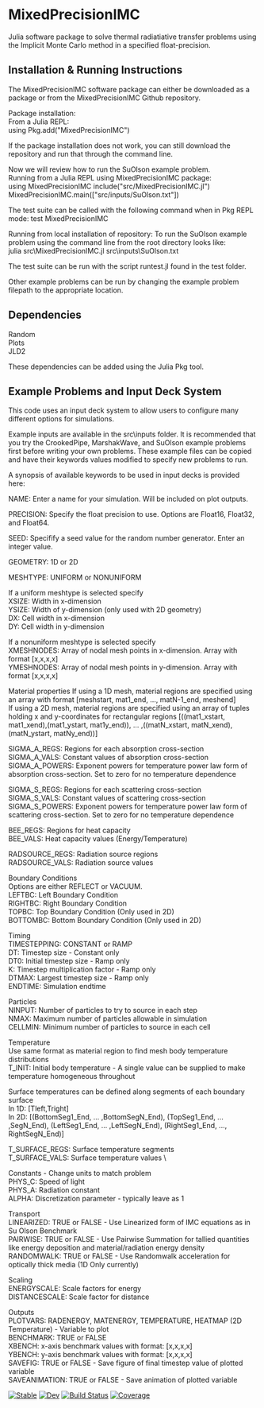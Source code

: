 # MixedPrecisionIMC

Julia software package to solve thermal radiatiative transfer problems using the Implicit Monte Carlo method in a specified float-precision.

## Installation & Running Instructions

The MixedPrecisionIMC software package can either be downloaded as a package or from the MixedPrecisionIMC Github repository.

Package installation: \
From a Julia REPL: \
using Pkg.add("MixedPrecisionIMC")

If the package installation does not work, you can still download the repository and run that through the command line.

Now we will review how to run the SuOlson example problem. \
Running from a Julia REPL using MixedPrecisionIMC package: \
using MixedPrecisionIMC
include("src/MixedPrecisionIMC.jl")
MixedPrecisionIMC.main(\["src/inputs/SuOlson.txt"\])

The test suite can be called with the following command when in Pkg REPL mode:
test MixedPrecisionIMC

Running from local installation of repository:
To run the SuOlson example problem using the command line from the root directory looks like: \
julia src\MixedPrecisionIMC.jl src\inputs\SuOlson.txt

The test suite can be run with the script runtest.jl found in the test folder.

Other example problems can be run by changing the example problem filepath to the appropriate location.

## Dependencies
Random \
Plots \
JLD2

These dependencies can be added using the Julia Pkg tool.

## Example Problems and Input Deck System

This code uses an input deck system to allow users to configure many different options for simulations.

Example inputs are available in the src\inputs folder. It is recommended that you try the CrookedPipe, MarshakWave, and SuOlson example problems first before writing your own problems. These example files can be copied and have their keywords values modified to specify new problems to run.

A synopsis of available keywords to be used in input decks is provided here:

NAME: Enter a name for your simulation. Will be included on plot outputs.

PRECISION: Specify the float precision to use. Options are Float16, Float32, and Float64.

SEED: Specifify a seed value for the random number generator. Enter an integer value.

GEOMETRY: 1D or 2D

MESHTYPE: UNIFORM or NONUNIFORM

If a uniform meshtype is selected specify \
XSIZE: Width in x-dimension \
YSIZE: Width of y-dimension (only used with 2D geometry) \
DX: Cell width in x-dimension \
DY: Cell width in y-dimension 

If a nonuniform meshtype is selected specify \
XMESHNODES: Array of nodal mesh points in x-dimension. Array with format \[x,x,x,x\] \
YMESHNODES: Array of nodal mesh points in y-dimension. Array with format \[x,x,x,x\] 

Material properties
If using a 1D mesh, material regions are specified using an array with format [meshstart, mat1_end, ..., matN-1_end, meshend] \
If using a 2D mesh, material regions are specified using an array of tuples holding x and y-coordinates for rectangular regions [((mat1_xstart, mat1_xend),(mat1_ystart, mat1y_end)), ... ,((matN_xstart, matN_xend),(matN_ystart, matNy_end))]

SIGMA_A_REGS: Regions for each absorption cross-section \
SIGMA_A_VALS: Constant values of absorption cross-section \
SIGMA_A_POWERS: Exponent powers for temperature power law form of absorption cross-section. Set to zero for no temperature dependence 

SIGMA_S_REGS: Regions for each scattering cross-section \
SIGMA_S_VALS: Constant values of scattering cross-section \
SIGMA_S_POWERS: Exponent powers for temperature power law form of scattering cross-section. Set to zero for no temperature dependence

BEE_REGS: Regions for heat capacity \
BEE_VALS: Heat capacity values (Energy/Temperature)

RADSOURCE_REGS: Radiation source regions \
RADSOURCE_VALS: Radiation source values

Boundary Conditions  \
Options are either REFLECT or VACUUM. \
LEFTBC: Left Boundary Condition \
RIGHTBC: Right Boundary Condition \
TOPBC: Top Boundary Condition (Only used in 2D) \
BOTTOMBC: Bottom Boundary Condition (Only used in 2D)

Timing \
TIMESTEPPING: CONSTANT or RAMP \
DT: Timestep size - Constant only \
DT0: Initial timestep size - Ramp only \
K: Timestep multiplication factor - Ramp only \
DTMAX: Largest timestep size - Ramp only \
ENDTIME: Simulation endtime

Particles \
NINPUT: Number of particles to try to source in each step \
NMAX: Maximum number of particles allowable in simulation \
CELLMIN: Minimum number of particles to source in each cell  

Temperature \
Use same format as material region to find mesh body temperature distributions \
T_INIT: Initial body temperature - A single value can be supplied to make temperature homogeneous throughout

Surface temperatures can be defined along segments of each boundary surface \
In 1D: \[Tleft,Tright\] \
In 2D: [(BottomSeg1_End, ... ,BottomSegN_End), (TopSeg1_End, ... ,SegN_End), (LeftSeg1_End, ... ,LeftSegN_End), (RightSeg1_End, ..., RightSegN_End)]

T_SURFACE_REGS: Surface temperature segments \
T_SURFACE_VALS: Surface temperature values \

Constants - Change units to match problem \
PHYS_C: Speed of light \
PHYS_A: Radiation constant \
ALPHA: Discretization parameter - typically leave as 1

Transport \
LINEARIZED: TRUE or FALSE - Use Linearized form of IMC equations as in Su Olson Benchmark \
PAIRWISE: TRUE or FALSE - Use Pairwise Summation for tallied quantities like energy deposition and material/radiation energy density \
RANDOMWALK: TRUE or FALSE - Use Randomwalk acceleration for optically thick media (1D Only currently)

Scaling \
ENERGYSCALE: Scale factors for energy \
DISTANCESCALE: Scale factor for distance

Outputs \
PLOTVARS: RADENERGY, MATENERGY, TEMPERATURE, HEATMAP (2D Temperature) - Variable to plot \
BENCHMARK: TRUE or FALSE \
XBENCH: x-axis benchmark values with format: \[x,x,x,x\] \
YBENCH: y-axis benchmark values with format: \[x,x,x,x\] \
SAVEFIG: TRUE or FALSE - Save figure of final timestep value of plotted variable \
SAVEANIMATION: TRUE or FALSE - Save animation of plotted variable


[![Stable](https://img.shields.io/badge/docs-stable-blue.svg)](https://"simonbutson".github.io/MixedPrecisionIMC.jl/stable/)
[![Dev](https://img.shields.io/badge/docs-dev-blue.svg)](https://"simonbutson".github.io/MixedPrecisionIMC.jl/dev/)
[![Build Status](https://github.com/"simonbutson"/MixedPrecisionIMC.jl/actions/workflows/CI.yml/badge.svg?branch=main)](https://github.com/"simonbutson"/MixedPrecisionIMC.jl/actions/workflows/CI.yml?query=branch%3Amain)
[![Coverage](https://codecov.io/gh/"simonbutson"/MixedPrecisionIMC.jl/branch/main/graph/badge.svg)](https://codecov.io/gh/"simonbutson"/MixedPrecisionIMC.jl)

